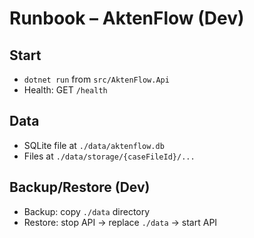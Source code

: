 # Runbook – AktenFlow (Dev)

## Start
- `dotnet run` from `src/AktenFlow.Api`
- Health: GET `/health`

## Data
- SQLite file at `./data/aktenflow.db`
- Files at `./data/storage/{caseFileId}/...`

## Backup/Restore (Dev)
- Backup: copy `./data` directory
- Restore: stop API → replace `./data` → start API
